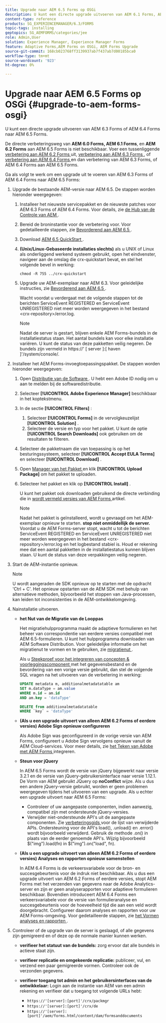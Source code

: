 ```yaml
---
title: Upgrade naar AEM 6.5 Forms op OSGi
description: U kunt een directe upgrade uitvoeren van AEM 6.1 Forms, AEM 6.2 Forms en LiveCycle ES4 SP1 naar AEM 6.3 Forms.
content-type: reference
products: SG_EXPERIENCEMANAGER/6.3/FORMS
topic-tags: installing
geptopics: SG_AEMFORMS/categories/jee
role: Admin,User
solution: Experience Manager, Experience Manager Forms
feature: Adaptive Forms,AEM Forms on OSGi, AEM Forms Upgrade
source-git-commit: 168cb023768ff3139937ab7f437ab7d00185bca0
workflow-type: tm+mt
source-wordcount: '923'
ht-degree: 0%

---
```


# Upgrade naar AEM 6.5 Forms op OSGi {#upgrade-to-aem-forms-osgi}

U kunt een directe upgrade uitvoeren van AEM 6.3 Forms of AEM 6.4 Forms naar AEM 6.5 Forms.

De directe verbeteringsweg van **AEM 6.0 Forms, AEM 6.1 Forms**, en **AEM 6.2 Forms** aan AEM 6.5 Forms is niet beschikbaar. Voer een tussenliggende [ verbetering aan AEM 6.2 Forms ](https://helpx.adobe.com/experience-manager/6-2/forms/using/upgrade.html) uit, [ verbetering aan AEM 6.3 Forms ](https://helpx.adobe.com/experience-manager/6-3/forms/using/upgrade.html), of [ verbetering aan AEM 6.4 Forms ](/help/forms/using/upgrade.md) en dan verbetering van AEM 6.3 Forms, of AEM 6.4 Forms aan AEM 6.5 Forms.

Ga als volgt te werk om een upgrade uit te voeren van AEM 6.3 Forms of AEM 6.4 Forms naar AEM 6.5 Forms:

1. Upgrade de bestaande AEM-versie naar AEM 6.5. De stappen worden hieronder weergegeven:

   1. Installeer het nieuwste servicepakket en de nieuwste patches voor AEM 6.3 Forms of AEM 6.4 Forms. Voor details, zie [ de Hub van de Controle van AEM ](https://helpx.adobe.com/experience-manager/aem-releases-updates.html).
   1. Bereid de broninstantie voor de verbetering voor. Voor gedetailleerde stappen, zie [ Bevorderend aan AEM 6.5 ](/help/sites-deploying/upgrade.md).
   1. Download [ AEM 6.5 QuickStart ](/help/sites-deploying/deploy.md#getting%20the%20software).
   1. **(Unix/Linux-Gebaseerde installaties slechts)** als u UNIX of Linux als onderliggend werkend systeem gebruikt, open het eindvenster, navigeer aan de omslag die crx-quickstart bevat, en stel het volgende bevel in werking:

      `chmod -R 755 ../crx-quickstart`

   1. Upgrade uw AEM-exemplaar naar AEM 6.3. Voor geleidelijke instructies, zie [ Bevorderend aan AEM 6.5 ](/help/sites-deploying/upgrade.md).

      Wacht voordat u verdergaat met de volgende stappen tot de berichten ServiceEvent REGISTERED en ServiceEvent UNREGISTERED niet meer worden weergegeven in het bestand &lt;crx-repository>/error.log.

      >[!NOTE]
      >
      >Nadat de server is gestart, blijven enkele AEM Forms-bundels in de installatiestatus staan. Het aantal bundels kan voor elke installatie variëren. U kunt de status van deze pakketten veilig negeren. De bundels zijn vermeld in https://&#39; [ server ]:[ haven ]&#39;/system/console/.

1. Installeer het AEM Forms-invoegtoepassingspakket. De stappen worden hieronder weergegeven:

   1. Open [ Distributie van de Software ](https://experience.adobe.com/downloads). U hebt een Adobe ID nodig om u aan te melden bij de softwaredistributie.
   1. Selecteer **[!UICONTROL Adobe Experience Manager]** beschikbaar in het koptekstmenu.
   1. In de sectie **[!UICONTROL Filters]** :
      1. Selecteer **[!UICONTROL Forms]** in de vervolgkeuzelijst **[!UICONTROL Solution]** .
      1. Selecteer de versie en typ voor het pakket. U kunt de optie **[!UICONTROL Search Downloads]** ook gebruiken om de resultaten te filteren.
   1. Selecteer de pakketnaam die van toepassing is op het besturingssysteem, selecteer **[!UICONTROL Accept EULA Terms]** en selecteer **[!UICONTROL Download]** .
   1. Open [ Manager van het Pakket ](https://experienceleague.adobe.com/docs/experience-manager-65-lts/administering/contentmanagement/package-manager.html) en klik **[!UICONTROL Upload Package]** om het pakket te uploaden.
   1. Selecteer het pakket en klik op **[!UICONTROL Install]** .

      U kunt het pakket ook downloaden gebruikend de directe verbinding die in [ wordt vermeld versies van AEM Forms ](https://helpx.adobe.com/aem-forms/kb/aem-forms-releases.html) artikel.

      >[!NOTE]
      >
      >Nadat het pakket is geïnstalleerd, wordt u gevraagd om het AEM-exemplaar opnieuw te starten. **stop niet onmiddellijk de server.** Voordat u de AEM Forms-server stopt, wacht u tot de berichten ServiceEvent REGISTERED en ServiceEvent UNREGISTERED niet meer worden weergegeven in het bestand &lt;crx-repository>/error.log en het logbestand stabiel is. Houd er rekening mee dat een aantal pakketten in de installatiestatus kunnen blijven staan. U kunt de status van deze verpakkingen veilig negeren.

1. Start de AEM-instantie opnieuw.

   >[!NOTE]
   >
   U wordt aangeraden de SDK opnieuw op te starten met de opdracht &#39;Ctrl + C&#39;. Het opnieuw opstarten van de AEM SDK met behulp van alternatieve methoden, bijvoorbeeld het stoppen van Java-processen, kan leiden tot inconsistenties in de AEM-ontwikkelomgeving.

1. Nainstallatie uitvoeren.

   * **het Nut van de Migratie van de Looppas**

     Het migratiehulpprogramma maakt de adaptieve formulieren en het beheer van correspondentie van eerdere versies compatibel met AEM 6.5-formulieren. U kunt het hulpprogramma downloaden van AEM Software Distribution. Voor geleidelijke informatie om het migratienut te vormen en te gebruiken, zie [ migratienut ](../../forms/using/migration-utility.md).

     Als u [ Steekproef voor het integreren van concepten &amp; voorleggingscomponent ](https://helpx.adobe.com/experience-manager/6-3/forms/using/integrate-draft-submission-database.html) met het gegevensbestand en de bevordering van een vorige versie gebruikt, dan stel de volgende SQL vragen na het uitvoeren van de verbetering in werking:

     ```sql
     UPDATE metadata m, additionalmetadatatable am
     SET m.dataType = am.value
     WHERE m.id = am.id
     AND am.key = 'dataType'
     ```

     ```sql
     DELETE from additionalmetadatatable
     WHERE `key` = 'dataType'
     ```

   * **(Als u een upgrade uitvoert van alleen AEM 6.2 Forms of eerdere versies) Adobe Sign opnieuw configureren**

     Als Adobe Sign was geconfigureerd in de vorige versie van AEM Forms, configureert u Adobe Sign vervolgens opnieuw vanuit de AEM Cloud-services. Voor meer details, zie [ het Teken van Adobe met AEM Forms ](../../forms/using/adobe-sign-integration-adaptive-forms.md) integreren.

   * **Steun voor jQuery**

     In AEM 6.5 Forms wordt de versie van jQuery bijgewerkt naar versie 3.2.1 en de versie van jQuery-gebruikersinterface naar versie 1.12.1. De Vorm van AEM gebruikt JQuery op **noConflict** wijze. Als u dus een andere jQuery-versie gebruikt, worden er geen problemen weergegeven tijdens het uitvoeren van een upgrade. Als u echter een upgrade uitvoert naar AEM 6.5 Forms:

      * Controleer of uw aangepaste componenten, indien aanwezig, compatibel zijn met ondersteunde jQuery-versies.
      * Verwijder niet-ondersteunde API&#39;s uit de aangepaste componenten. Zie [ verbeteringsgids ](https://jquery.com/upgrade-guide/3.0/) voor de lijst van verwijderde APIs. Ondersteuning voor de API&#39;s load(), .unload() en .error() wordt bijvoorbeeld verwijderd. Gebruik de methode .on() in plaats van de eerder genoemde API&#39;s. Wijzig bijvoorbeeld $(&quot;img&quot;).load(fn) in $(&quot;img&quot;).on(&quot;load&quot;, fn).

   * **(Als u een upgrade uitvoert van alleen AEM 6.2 Forms of eerdere versies) Analyses en rapporten opnieuw samenstellen**

     In AEM 6.4 Forms is de verkeersvariabele voor de bron- en succesgebeurtenis voor de indruk niet beschikbaar. Als u dus een upgrade uitvoert van AEM 6.2 Forms of eerdere versies, stopt AEM Forms met het verzenden van gegevens naar de Adobe Analytics-server en zijn er geen analyserapporten voor adaptieve formulieren beschikbaar. Bovendien introduceert AEM 6.4 Forms een verkeersvariabele voor de versie van formulieranalyse en succesgebeurtenis voor de hoeveelheid tijd die aan een veld wordt doorgebracht. Configureer daarom analyses en rapporten voor uw AEM Forms-omgeving. Voor gedetailleerde stappen, zie [ het Vormen analyses en rapporten ](../../forms/using/configure-analytics-forms-documents.md).

1. Controleer of de upgrade van de server is geslaagd, of alle gegevens zijn gemigreerd en of deze op de normale manier kunnen werken.

   * **verifieer het statuut van de bundels:** zorg ervoor dat alle bundels in actieve staat zijn.
   * **verifieer replicatie en omgekeerde replicatie:** publiceer, vul, en verzend een paar gemigreerde vormen. Controleer ook de verzonden gegevens.
   * **verifieer toegang tot admin en het gebruikersinterfaces van de ontwikkelaar:** Login aan de instantie van AEM van een admin rekening en verifieer dat u toegang tot volgende URLs hebt:

      * `https://'[server]:[port]'/crx/packmgr`
      * `https://'[server]:[port]'/crx/de`
      * `https://'[server]:[port]'/aem/forms.html/content/dam/formsanddocuments`
